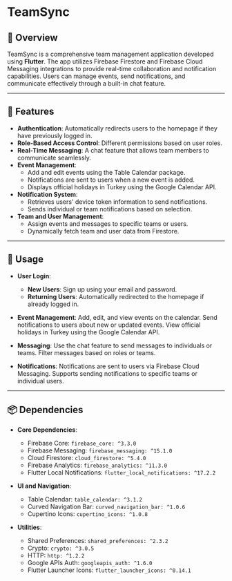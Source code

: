 # TeamSync

## 📖 Overview

TeamSync is a comprehensive team management application developed using **Flutter**. The app utilizes Firebase Firestore and Firebase Cloud Messaging integrations to provide real-time collaboration and notification capabilities. Users can manage events, send notifications, and communicate effectively through a built-in chat feature.

---

## 🚀 Features

- **Authentication**: Automatically redirects users to the homepage if they have previously logged in.
- **Role-Based Access Control**: Different permissions based on user roles.
- **Real-Time Messaging**: A chat feature that allows team members to communicate seamlessly.
- **Event Management**:
    - Add and edit events using the Table Calendar package.
    - Notifications are sent to users when a new event is added.
    - Displays official holidays in Turkey using the Google Calendar API.
- **Notification System**:
    - Retrieves users' device token information to send notifications.
    - Sends individual or team notifications based on selection.
- **Team and User Management**:
    - Assign events and messages to specific teams or users.
    - Dynamically fetch team and user data from Firestore.

---

## 👋 Usage

- **User Login**:
    - **New Users**: Sign up using your email and password.
    - **Returning Users**: Automatically redirected to the homepage if already logged in.

- **Event Management**: Add, edit, and view events on the calendar. Send notifications to users about new or updated events. View official holidays in Turkey using the Google Calendar API.

- **Messaging**: Use the chat feature to send messages to individuals or teams. Filter messages based on roles or teams.

- **Notifications**: Notifications are sent to users via Firebase Cloud Messaging. Supports sending notifications to specific teams or individual users.

---

## 📦 Dependencies

- **Core Dependencies**:
    - Firebase Core: `firebase_core: ^3.3.0`
    - Firebase Messaging: `firebase_messaging: ^15.1.0`
    - Cloud Firestore: `cloud_firestore: ^5.4.0`
    - Firebase Analytics: `firebase_analytics: ^11.3.0`
    - Flutter Local Notifications: `flutter_local_notifications: ^17.2.2`

- **UI and Navigation**:
    - Table Calendar: `table_calendar: ^3.1.2`
    - Curved Navigation Bar: `curved_navigation_bar: ^1.0.6`
    - Cupertino Icons: `cupertino_icons: ^1.0.8`

- **Utilities**:
    - Shared Preferences: `shared_preferences: ^2.3.2`
    - Crypto: `crypto: ^3.0.5`
    - HTTP: `http: ^1.2.2`
    - Google APIs Auth: `googleapis_auth: ^1.6.0`
    - Flutter Launcher Icons: `flutter_launcher_icons: ^0.14.1`
